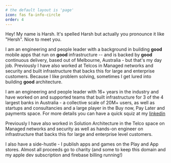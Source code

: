 ```yaml
---
# the default layout is 'page'
icon: fas fa-info-circle
order: 4
---
```


Hey! My name is Harsh. It's spelled Harsh but actually you pronounce it like "Hersh". Nice to meet you.

I am an engineering and people leader with a background in building __good__ mobile apps that run on __good__ infrastructure -- and is backed by __good__ continuous delivery, based out of Melbourne, Australia - but that's my day job. Previously I have also worked at Telcos in Managed networks and security and built infrastructure that backs this for large and enterprise customers. Because I like problem solving, sometimes I get lured into building __good__ architecture.

I am an engineering and people leader with 16+ years in the industry and have worked on and supported teams that built infrastructure for 3 of the 4 largest banks in Australia - a collective scale of 20M+ users, as well as startups and consultancies and a large player in the Buy now, Pay Later and payments space. For more details you can have a quick squiz at my [linkedin](https://linkedin.com/in/hoverseer)

Previously I have also worked in Solution Architecture in the Telco space on Managed networks and security as well as hands-on engineer on infrastructure that backs this for large and enterprise level customers.

I also have a side-hustle - I publish apps and games on the Play and App stores. Almost all proceeds go to charity (and some to keep this domain and my apple dev subscription and firebase billing running!)
